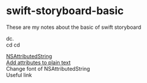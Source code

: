 # swift-storyboard-basic
These are my notes about the basic of swift storyboard

dc.   
cd
cd

[NSAttributedString](NSAttributedString/)   
[Add attributes to plain text](NSAttributedString/add_Attributes.md)      
Change font of NSAttributedString    
Useful link     
